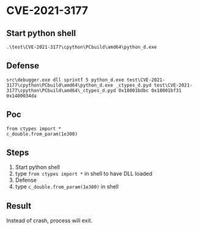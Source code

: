 # CVE-2021-3177



## Start python shell
`.\test\CVE-2021-3177\cpython\PCbuild\amd64\python_d.exe`

## Defense
`src\debugger.exe dll sprintf 5 python_d.exe test\CVE-2021-3177\cpython\PCbuild\amd64\python_d.exe _ctypes_d.pyd test\CVE-2021-3177\cpython\PCbuild\amd64\_ctypes_d.pyd 0x18001bdbc 0x18001bf31 0x1400034da`

## Poc
```
from ctypes import *
c_double.from_param(1e300)
```

## Steps
1. Start python shell
2. type `from ctypes import *` in shell to have DLL loaded
3. Defense
4. type `c_double.from_param(1e300)` in shell

## Result
Instead of crash, process will exit.